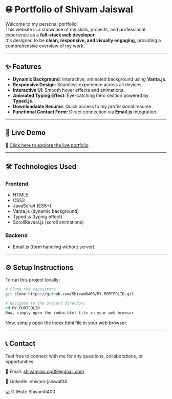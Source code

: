 # 🌐 Portfolio of Shivam Jaiswal  

Welcome to my personal portfolio!  
This website is a showcase of my skills, projects, and professional experience as a **full-stack web developer**.  
It's designed to be **clean, responsive, and visually engaging**, providing a comprehensive overview of my work.  

---

## ✨ Features  
- **Dynamic Background**: Interactive, animated background using **Vanta.js**.  
- **Responsive Design**: Seamless experience across all devices.  
- **Interactive UI**: Smooth hover effects and animations.  
- **Animated Typing Effect**: Eye-catching hero section powered by **Typed.js**.  
- **Downloadable Resume**: Quick access to my professional resume.  
- **Functional Contact Form**: Direct connection via **Email.js** integration.  

---

## 🚀 Live Demo  
🔗 [Click here to explore the live portfolio](https://my-portfolio-main-hazel.vercel.app/)  

---

## 🛠️ Technologies Used  

### Frontend  
- HTML5  
- CSS3  
- JavaScript (ES6+)  
- Vanta.js (dynamic background)  
- Typed.js (typing effect)  
- ScrollReveal.js (scroll animations)  

### Backend  
- Email.js (form handling without server)  

---

## ⚙️ Setup Instructions  

To run this project locally:  

```bash
# Clone the repository  
git clone https://github.com/Shivam0400/MY-PORTFOLIO.git

# Navigate to the project directory  
cd MY-PORTFOLIO  
Now, simply open the index.html file in your web browser.

```
Now, simply open the index.html file in your web browser.

---
## 📞 Contact

Feel free to connect with me for any questions, collaborations, or opportunities:

📧 Email: shivamjais.op09@gmail.com

🔗 LinkedIn: shivam-jaiswal04

💻 GitHub: Shivam0400
